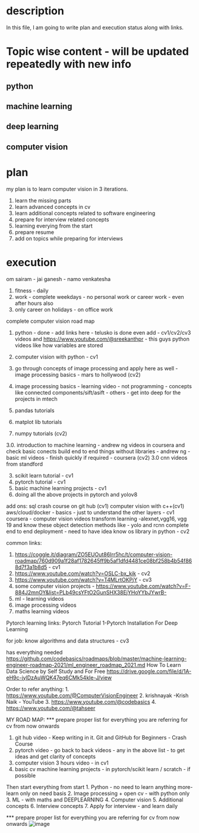 # description
In this file, I am going to write plan and execution status along with links.

# Topic wise content - will be updated repeatedly with new info
## python
## machine learning
## deep learning
## computer vision


# plan 
my plan is to learn computer vision in 3 iterations.
1. learn the missing parts
3. learn advanced concepts in cv
4. learn additional concepts related to software engineering
5. prepare for interview related concepts
6. learning everying from the start
7. prepare resume
8. add on topics while preparing for interviews


   
# execution 



om sairam - jai ganesh - namo venkatesha

1. fitness - daily
2. work - complete weekdays - no personal work or career work - even after hours also
3. only career on holidays - on office work 



complete computer vision road map 
1. python - done - add links here - telusko is done
    even add - cv1/cv2/cv3 videos and https://www.youtube.com/@sreekanthpr - this guys python videos like how variables are stored




2. computer vision with python - cv1 
2. go through concepts of image processing and apply here as well  - image processing basics - mars to hollywood (cv2)
2. image processing basics - learning video - not programming - concepts like connected components/sift/asift - others - get into deep for the projects in mtech
2. pandas tutorials 
2. matplot lib tutorials 
2. numpy tutorials (cv2)

3.0. introduction to machine learning - andrew ng videos in coursera and check basic conects 
     build end to end things without libraries  - andrew ng - basic ml videos - finish quickly if required  - coursera (cv2)
3.0  cnn videos from standford 	 
	 


3. scikit learn tutorial - cv1
3. pytorch tutorial - cv1 
3. basic machine learning projects - cv1
3. doing all the above projects in pytorch and yolov8





add ons:
sql
crash course on git hub (cv1)
computer vision with c++(cv1)
aws/cloud/docker - basics - just to understand the other layers - cv1 
coursera - computer vision videos 
transform learning -alexnet,vgg16, vgg 19 and know these
object detection methods like - yolo and rcnn
complete end to end deployment - need to have idea 
know os library in python - cv2 


common links:
1. https://coggle.it/diagram/ZO5EUOut86Irr5hc/t/computer-vision-roadmap/760d909a1f28af1782645ff9b5af1dfd4481ce08bf258b4b54f868d7f3a1b8d5 - cv1
2. https://www.youtube.com/watch?v=OSLC-bx_kik - cv2
3. https://www.youtube.com/watch?v=T4MLrtOKPjY - cv3
4. some computer vision projects - https://www.youtube.com/watch?v=F-884J2mnOY&list=PLb49csYFtO2GunSHX38EjYHoYYbJYwrB- 
5. ml - learning videos 
6. image processing videos 
7. maths learning videos 

Pytorch learning links:
Pytorch Tutorial 1-Pytorch Installation For Deep Learning



for job:
know algorithms and data structures - cv3

has everything needed 
https://github.com/codebasics/roadmaps/blob/master/machine-learning-engineer-roadmap-2021/ml_engineer_roadmap_2021.md 
How To Learn Data Science by Self Study and For Free 
https://drive.google.com/file/d/1A-eH9c-jylDzAuWQK47eq6CMk54kIe-J/view

Order to refer anything:
	1.  https://www.youtube.com/@ComputerVisionEngineer 
	2. krishnayak -Krish Naik - YouTube
	3. https://www.youtube.com/@codebasics
	4. https://www.youtube.com/@tahseer

MY ROAD MAP:
*** prepare proper list for everything you are referring for cv from now onwards
1. git hub video - Keep writing in it.  Git and GitHub for Beginners - Crash Course  
2. pytorch video - go back to back videos - any in the above list - to get ideas and get clarity of concepts 
3. computer vision 3 hours video - in cv1
4. basic cv machine learning projects - in pytorch/scikit learn / scratch - if possible 

Then start everything from start
	1. Python - no need to learn anything more- learn only on need basis
	2. Image processing + open cv - with python only
	3. ML - with maths and DEEPLEARNING
	4. Computer vision
	5. Additional concepts 
	6. Interview concepts 
	7. Apply for interview - and learn daily


*** prepare proper list for everything you are referring for cv from now onwards
![image](https://github.com/dvikramgoud/Computer-vision-learning-plan/assets/151929955/da6ff37d-5fd2-46ff-bd6c-9a48c87bb6b2)
